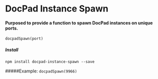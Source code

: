 # DocPad Instance Spawn

#### Purposed to provide a function to spawn DocPad instances on unique ports. 

`docpadSpawn(port)`

##### Install
`npm install docpad-instance-spawn --save`

#####Example: 
`docpadSpawn(9966)`
